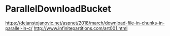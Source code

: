 # ParallelDownloadBucket

https://dejanstojanovic.net/aspnet/2018/march/download-file-in-chunks-in-parallel-in-c/
http://www.infinitepartitions.com/art001.html
